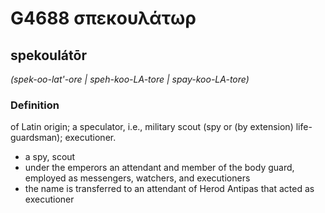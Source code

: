 # G4688 σπεκουλάτωρ

## spekoulátōr

_(spek-oo-lat'-ore | speh-koo-LA-tore | spay-koo-LA-tore)_

### Definition

of Latin origin; a speculator, i.e., military scout (spy or (by extension) life-guardsman); executioner.

- a spy, scout
- under the emperors an attendant and member of the body guard, employed as messengers, watchers, and executioners
- the name is transferred to an attendant of Herod Antipas that acted as executioner

